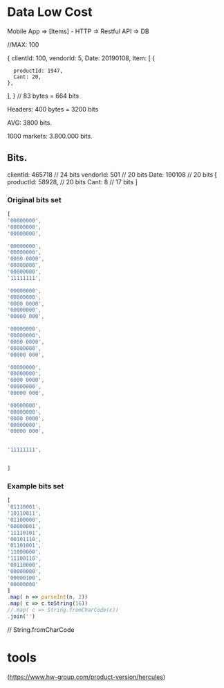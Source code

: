 # Data Low Cost

Mobile App => [Items] - HTTP => Restful API => DB

//MAX: 100

{
  clientId: 100,
  vendorId: 5,
  Date: 20190108,
  Item:
  [
    {

      productId: 1947,
      Cant: 20,
    },
  ],
} // 83 bytes = 664 bits

Headers: 400 bytes = 3200 bits


AVG: 3800 bits.

1000 markets: 3.800.000 bits.


## Bits.

clientId: 465718 // 24 bits
vendorId: 501 // 20 bits
Date: 190108 // 20 bits
[
  productId: 58928, // 20 bits
  Cant: 8 // 17 bits
]


### Original bits set
```javascript
[
'00000000',
'00000000',
'00000000',

'00000000',
'00000000',
'0000 0000',
'00000000',
'00000000',
'11111111',

'00000000',
'00000000',
'0000 0000',
'00000000',
'00000 000',

'00000000',
'00000000',
'0000 0000',
'00000000',
'00000 000',

'00000000',
'00000000',
'0000 0000',
'00000000',
'00000 000',

'00000000',
'00000000',
'0000 0000',
'00000000',
'00000 000',


'11111111',


]
```

### Example bits set
```javascript
[
'01110001',
'10110011',
'01100000',
'00000001',
'11110101',
'00101110',
'01101001',
'11000000',
'11100110',
'00110000',
'00000000',
'00000100',
'00000000'
]
.map( n => parseInt(n, 2))
.map( c => c.toString(16))
//.map( c => String.fromCharCode(c))
.join('')

```
// String.fromCharCode



# tools

(https://www.hw-group.com/product-version/hercules)

